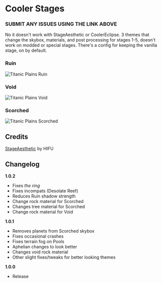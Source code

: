 # Cooler Stages

### SUBMIT ANY ISSUES USING THE LINK ABOVE

No it doesn't work with StageAesthetic or CoolerEclipse. 3 themes that change the skybox, materials, and post processing for stages 1-5, doesn't work on modded or special stages. There's a config for keeping the vanilla stage, on by default.

### Ruin

![Titanic Plains Ruin](https://i.ibb.co/JdkGvCW/ruin.png)

### Void

![Titanic Plains Void](https://i.ibb.co/CtKLLzM/void.png)

### Scorched

![Titanic Plains Scorched](https://i.ibb.co/XS5yyvg/scorched.png)

## Credits

[StageAesthetic](https://thunderstore.io/package/HIFU/StageAesthetic/) by HIFU

## Changelog

**1.0.2**

- Fixes _the ring_
- Fixes incompats (Desolate Reef)
- Reduces Ruin shadow strength
- Change rock material for Scorched
- Changes tree material for Scorched
- Change rock material for Void

**1.0.1**

- Removes planets from Scorched skybox
- Fixes occasional crashes
- Fixes terrain fog on Pools
- Aphelian changes to look better
- Changes void rock material
- Other slight fixes/tweaks for better looking themes

**1.0.0**

- Release
